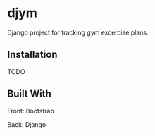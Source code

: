 #  djym
Django project for tracking gym excercise plans.

## Installation

TODO

## Built With

Front: Bootstrap

Back: Django


